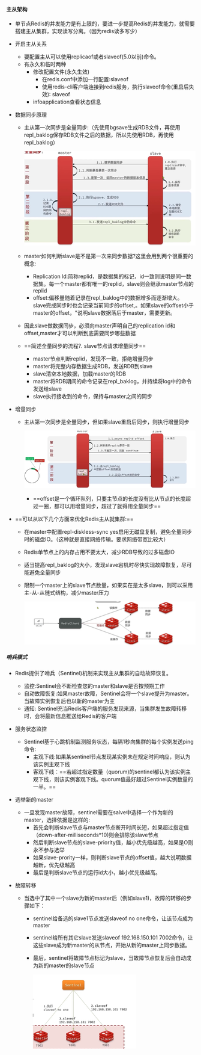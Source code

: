 #### 主从架构

* 单节点Redis的并发能力是有上限的，要进一步提高Redis的并发能力，就需要搭建主从集群，实现读写分离。（因为redis读多写少）

* 开启主从关系

  * 要配置主从可以使用replicaof或者slaveof(5.0以前)命令。
  * 有永久和临时两种
    * 修改配置文件(永久生效)
      * 在redis.conf中添加一行配置:slaveof  <masterip> <masterport>
      * 使用redis-cli客户端连接到redis服务，执行slaveof命令(重启后失效)∶
        slaveof  <masterip><masterport>
    * infoapplication查看状态信息

* 数据同步原理

  * 主从第一次同步是全量同步:（先使用bgsave生成RDB文件，再使用repl_baklog保存RDB文件之后的数据，所以先使用RDB，再使用repl_baklog）

    ![1721550337550](%E4%B8%BB%E4%BB%8E%E6%9E%B6%E6%9E%84.assets/1721550337550.png)

  * master如何判断slave是不是第一次来同步数据?这里会用到两个很重要的概念:

    *  Replication ld:简称replid，是数据集的标记，id一致则说明是同一数据集。每一个master都有唯一的replid，slave则会继承master节点的replid
    * offset:偏移量随着记录在repl_baklog中的数据增多而逐渐增大。slave完成同步时也会记录当前同步的offset,。如果slave的offset小于master的offset，"说明slave数据落后于master，需要更新。

  * 因此slave做数据同步，必须向master声明自己的replication id和offset,master才可以判断到底需要同步哪些数据

  * ==简述全量同步的流程?. slave节点请求增量同步==

    * master节点判断replid，发现不一致，拒绝增量同步
    * master将完整内存数据生成RDB，发送RDB到slave
    * slave清空本地数据，加载master的RDB
    * master将RDB期间的命令记录在repl_baklog，并持续将log中的命令发送给slave
    * slave执行接收到的命令，保持与master之间的同步

* 增量同步

  * 主从第一次同步是全量同步，但如果slave重启后同步，则执行增量同步

    ![1721550967390](%E4%B8%BB%E4%BB%8E%E6%9E%B6%E6%9E%84.assets/1721550967390.png)

    * ==offset是一个循环队列，只要主节点的长度没有比从节点的长度超过一圈，都可以用增量同步，超过了就得用全量同步==

* ==可以从以下几个方面来优化Redis主从就集群:==

  * 在master中配置repl-diskless-sync yes启用无磁盘复制，避免全量同步时的磁盘IO。（这种就是直接网络传输。要求网络带宽比较大）

  * Redis单节点上的内存占用不要太大，减少RDB导致的过多磁盘IO

  * 适当提高repl_baklog的大小，发现slave宕机时尽快实现故障恢复，尽可能避免全量同步

  * 限制一个master上的slave节点数量，如果实在是太多slave，则可以采用主-从-从链式结构，减少master压力

    ![1721551577765](%E4%B8%BB%E4%BB%8E%E6%9E%B6%E6%9E%84.assets/1721551577765.png)





##### 哨兵模式

* Redis提供了哨兵（Sentinel)机制来实现主从集群的自动故障恢复。

  * 监控:Sentinel会不断检查您的master和slave是否按预期工作
  * 自动故障恢复:如果master故障，Sentinel会将一个slave提升为master。当故障实例恢复后也以新的master为主
  * 通知: Sentinel充当Redis客户端的服务发现来源，当集群发生故障转移时，会将最新信息推送给Redis的客户端

* 服务状态监控

  * Sentinel基于心跳机制监测服务状态，每隔1秒向集群的每个实例发送ping命令:
    * 主观下线:如果某sentinel节点发现某实例未在规定时间响应，则认为该实例主观下线
    * 客观下线︰==若超过指定数量（quorum)的sentinel都认为该实例主观下线，则该实例客观下线。quorum值最好超过Sentinel实例数量的一半。==

* 选举新的master

  * 一旦发现master故障，sentinel需要在salve中选择一个作为新的master，选择依据是这样的:
    * 首先会判断slave节点与master节点断开时间长短，如果超过指定值（down-after-milliseconds*10)则会排除该slave节点
    * 然后判断slave节点的slave-priority值，越小优先级越高，如果是O则永不参与选举
    * 如果slave-prority一样，则判断slave节点的offset值，越大说明数据越新，优先级越高
    * 最后是判断slave节点的运行id大小，越小优先级越高。

* 故障转移

  * 当选中了其中一个slave为新的master后（例如slave1)，故障的转移的步骤如下：

    * sentinel给备选的slave1节点发送slaveof no one命令，让该节点成为master

    * sentinel给所有其它slave发送slaveof 192.168.150.101 7002命令，让这些slave成为新master的从节点，开始从新的master上同步数据。

    * 最后，sentinel将故障节点标记为slave，当故障节点恢复后会自动成为新的master的slave节点

      <img src="%E4%B8%BB%E4%BB%8E%E6%9E%B6%E6%9E%84.assets/1721552854453.png" alt="1721552854453" style="zoom:67%;" />

